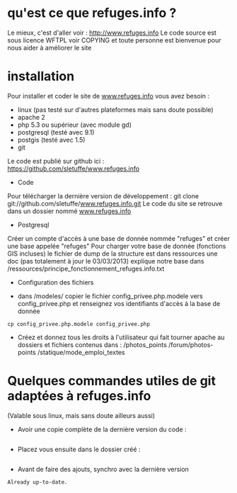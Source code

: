 qu'est ce que refuges.info ?
============================

Le mieux, c'est d'aller voir : http://www.refuges.info
Le code source est sous licence WFTPL voir COPYING et toute personne est bienvenue pour nous aider à améliorer le site

installation
============

Pour installer et coder le site de www.refuges.info vous avez besoin :

* linux (pas testé sur d'autres plateformes mais sans doute possible)
* apache 2 
* php 5.3 ou supérieur (avec module gd)
* postgresql (testé avec 9.1)
* postgis (testé avec 1.5)
* git

Le code est publié sur github ici :
https://github.com/sletuffe/www.refuges.info

* Code 

Pour télécharger la dernière version de développement :
   git clone git://github.com/sletuffe/www.refuges.info.git
Le code du site se retrouve dans un dossier nommé www.refuges.info

* Postgresql

Créer un compte d'accès à une base de donnée nommée "refuges" et créer une base appelée "refuges"
Pour charger votre base de donnée (fonctions GIS incluses) le fichier de dump de la structure est dans ressources
une doc (pas totalement à jour le 03/03/2013) explique notre base dans 
/ressources/principe_fonctionnement_refuges.info.txt


* Configuration des fichiers

 * dans /modeles/
copier le fichier config_privee.php.modele vers config_privee.php et renseignez vos identifiants d'accès à la base de donnée
```cd modeles
cp config_privee.php.modele config_privee.php
```
 * Créez et donnez tous les droits à l'utilisateur qui fait tourner apache au dossiers et fichiers contenus dans :
/photos_points
/forum/photos-points
/statique/mode_emploi_textes

Quelques commandes utiles de git adaptées à refuges.info
========================================================
(Valable sous linux, mais sans doute ailleurs aussi)

* Avoir une copie complète de la dernière version du code :
```git clone git://github.com/sletuffe/www.refuges.info.git
```

* Placez vous ensuite dans le dossier créé :
```cd www.refuges.info
```

* Avant de faire des ajouts, synchro avec la dernière version
```git pull
Already up-to-date.
```


